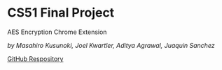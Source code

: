 # CS51 Final Project

AES Encryption Chrome Extension

*by Masahiro Kusunoki, Joel Kwartler, Aditya Agrawal, Juaquin Sanchez*

[GitHub Respository](https://github.com/maza5296/cs51-finalproject)
